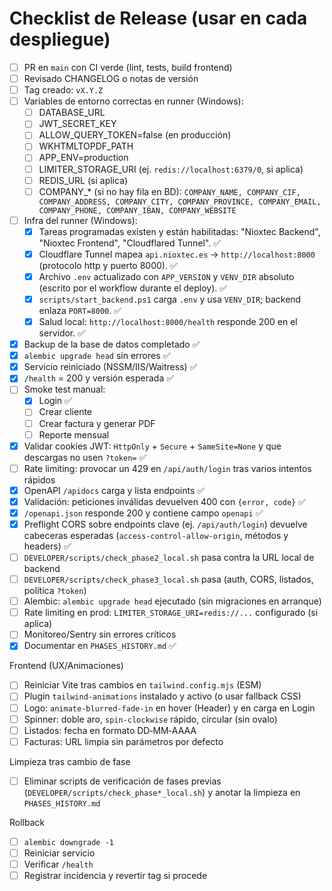 # Checklist de Release (usar en cada despliegue)

- [ ] PR en `main` con CI verde (lint, tests, build frontend)
- [ ] Revisado CHANGELOG o notas de versión
- [ ] Tag creado: `vX.Y.Z`
- [ ] Variables de entorno correctas en runner (Windows):
  - [ ] DATABASE_URL
  - [ ] JWT_SECRET_KEY
  - [ ] ALLOW_QUERY_TOKEN=false (en producción)
  - [ ] WKHTMLTOPDF_PATH
  - [ ] APP_ENV=production
  - [ ] LIMITER_STORAGE_URI (ej. `redis://localhost:6379/0`, si aplica)
  - [ ] REDIS_URL (si aplica)
  - [ ] COMPANY_* (si no hay fila en BD): `COMPANY_NAME, COMPANY_CIF, COMPANY_ADDRESS, COMPANY_CITY, COMPANY_PROVINCE, COMPANY_EMAIL, COMPANY_PHONE, COMPANY_IBAN, COMPANY_WEBSITE`
- [ ] Infra del runner (Windows):
  - [x] Tareas programadas existen y están habilitadas: "Nioxtec Backend", "Nioxtec Frontend", "Cloudflared Tunnel". ✅
  - [x] Cloudflare Tunnel mapea `api.nioxtec.es` → `http://localhost:8000` (protocolo http y puerto 8000). ✅
  - [x] Archivo `.env` actualizado con `APP_VERSION` y `VENV_DIR` absoluto (escrito por el workflow durante el deploy). ✅
  - [x] `scripts/start_backend.ps1` carga `.env` y usa `VENV_DIR`; backend enlaza `PORT=8000`. ✅
  - [x] Salud local: `http://localhost:8000/health` responde 200 en el servidor. ✅
- [x] Backup de la base de datos completado ✅
- [x] `alembic upgrade head` sin errores ✅
- [x] Servicio reiniciado (NSSM/IIS/Waitress) ✅
- [x] `/health` = 200 y versión esperada ✅
- [ ] Smoke test manual:
  - [x] Login ✅
  - [ ] Crear cliente
  - [ ] Crear factura y generar PDF
  - [ ] Reporte mensual
- [x] Validar cookies JWT: `HttpOnly` + `Secure` + `SameSite=None` y que descargas no usen `?token=` ✅
- [ ] Rate limiting: provocar un 429 en `/api/auth/login` tras varios intentos rápidos
- [x] OpenAPI `/apidocs` carga y lista endpoints ✅
- [x] Validación: peticiones inválidas devuelven 400 con `{error, code}` ✅
- [x] `/openapi.json` responde 200 y contiene campo `openapi` ✅
- [x] Preflight CORS sobre endpoints clave (ej. `/api/auth/login`) devuelve cabeceras esperadas (`access-control-allow-origin`, métodos y headers) ✅
- [ ] `DEVELOPER/scripts/check_phase2_local.sh` pasa contra la URL local de backend
- [ ] `DEVELOPER/scripts/check_phase3_local.sh` pasa (auth, CORS, listados, política `?token`)
- [ ] Alembic: `alembic upgrade head` ejecutado (sin migraciones en arranque)
- [ ] Rate limiting en prod: `LIMITER_STORAGE_URI=redis://...` configurado (si aplica)
- [ ] Monitoreo/Sentry sin errores críticos
- [x] Documentar en `PHASES_HISTORY.md` ✅

Frontend (UX/Animaciones)
- [ ] Reiniciar Vite tras cambios en `tailwind.config.mjs` (ESM)
- [ ] Plugin `tailwind-animations` instalado y activo (o usar fallback CSS)
- [ ] Logo: `animate-blurred-fade-in` en hover (Header) y en carga en Login
- [ ] Spinner: doble aro, `spin-clockwise` rápido, circular (sin ovalo)
- [ ] Listados: fecha en formato DD‑MM‑AAAA
- [ ] Facturas: URL limpia sin parámetros por defecto

Limpieza tras cambio de fase
- [ ] Eliminar scripts de verificación de fases previas (`DEVELOPER/scripts/check_phase*_local.sh`) y anotar la limpieza en `PHASES_HISTORY.md`

Rollback
- [ ] `alembic downgrade -1`
- [ ] Reiniciar servicio
- [ ] Verificar `/health`
- [ ] Registrar incidencia y revertir tag si procede
